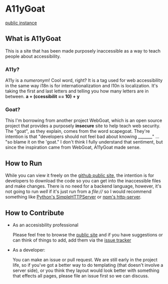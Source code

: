 # A11yGoat
[public instance](http://jazahn.github.io/A11yGoat/)

## What is A11yGoat
This is a site that has been made purposely inaccessible as a way to teach people about accessibility.

### A11y?
A11y is a *numeronym*! Cool word, right? It is a tag used for web accessibility in the same way i18n is for internationalization and l10n is localization. It's taking the first and last letters and telling you how many letters are in between. **a + (ccessibilit == 10) + y**

### Goat?
This I'm borrowing from another project WebGoat, which is an open source project that provides a purposely **insecure** site to help teach web security. The "goat", as they explain,  comes from the word scapegoat. They're intention is that "developers should not feel bad about knowing _______" ... "so blame it on the 'goat." I don't think I fully understand that sentiment, but since the inspiration came from WebGoat, A11yGoat made sense.


## How to Run
While you can view it freely on the [github public site](http://jazahn.github.io/A11yGoat/), the intention is for developers to download the code so you can get into the inaccessible files and make changes. There is no need for a backend language, however, it's not going to run *well* if it's just run from a *file://* so I would recommend something like [Python's SimpleHTTPServer](http://www.pythonforbeginners.com/modules-in-python/how-to-use-simplehttpserver/) or [npm's http-server](https://www.npmjs.com/package/http-server).

## How to Contribute
* As an accesisbility professional

  Please feel free to browse the [public site](http://jazahn.github.io/A11yGoat/) and if you have suggestions or can think of things to add, add them via the [issue tracker](https://github.com/jazahn/A11yGoat/issues)
* As a developer:

  You can make an issue or pull request. We are still early in the project life, so if you've got a better way to do templating (that doesn't involve a server side), or you think they layout would look better with something that effects all pages, please file an issue first so we can discuss.
  

